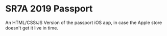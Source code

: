 SR7A 2019 Passport
==================

An HTML/CSS/JS Version of the passport iOS app, in case the Apple store doesn't get it live in time.